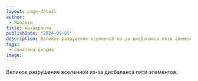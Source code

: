 ```yaml
---
layout: page-detail
author:
 - Яшодеви
title: махакранти
publishDate: "2024-09-01"
description: Великое разрушение вселенной из-за дисбаланса пяти элементов.
tags:
 - санатана дхарма
image: 
---
```


Великое разрушение вселенной из-за дисбаланса пяти элементов.

